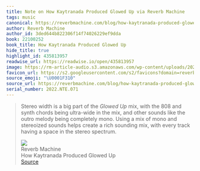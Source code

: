```yaml
---
title: Note on How Kaytranada Produced Glowed Up via Reverb Machine
tags: music
canonical: https://reverbmachine.com/blog/how-kaytranada-produced-glowed-up/
author: Reverb Machine
author_id: 3ded644b822306f14f74026229ef9dda
book: 22100252
book_title: How Kaytranada Produced Glowed Up
hide_title: true
highlight_id: 435813957
readwise_url: https://readwise.io/open/435813957
image: https://rm-article-audio.s3.amazonaws.com/wp-content/uploads/2022/08/18124203/kaytranada-synth-sounds-1024x341.jpg
favicon_url: https://s2.googleusercontent.com/s2/favicons?domain=reverbmachine.com
source_emoji: "\U0001F310"
source_url: https://reverbmachine.com/blog/how-kaytranada-produced-glowed-up/#:~:text=Stereo%20width%20is,the%20stereo%20spectrum.
serial_number: 2022.NTE.071
---
```

> Stereo width is a big part of the *Glowed Up* mix, with the 808 and synth chords being ultra-wide in the mix, and other sounds like the outro melody being completely mono. Using a mix of mono and stereoized sounds helps create a rich sounding mix, with every track having a space in the stereo spectrum.
> <div class="quoteback-footer"><div class="quoteback-avatar"><img class="mini-favicon" src="https://s2.googleusercontent.com/s2/favicons?domain=reverbmachine.com"></div><div class="quoteback-metadata"><div class="metadata-inner"><span style="display:none">FROM:</span><div aria-label="Reverb Machine" class="quoteback-author"> Reverb Machine</div><div aria-label="How Kaytranada Produced Glowed Up" class="quoteback-title"> How Kaytranada Produced Glowed Up</div></div></div><div class="quoteback-backlink"><a target="_blank" aria-label="go to the full text of this quotation" rel="noopener" href="https://reverbmachine.com/blog/how-kaytranada-produced-glowed-up/#:~:text=Stereo%20width%20is,the%20stereo%20spectrum." class="quoteback-arrow"> Source</a></div></div>